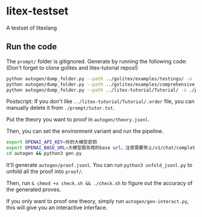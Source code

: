 # litex-testset
A testset of litexlang

## Run the code

The `prompt/` folder is gitignored. Generate by running the following code: (Don't forget to clone golitex and litex-tutorial repos!)

```bash
python autogen/dump_folder.py --path ../golitex/examples/testings/ -o ./prompt/testings.txt
python autogen/dump_folder.py --path ../golitex/examples/comprehensive_examples/ -o ./prompt/examples.txt
python autogen/dump_folder.py --path ../litex-tutorial/Tutorial/ -o ./prompt/tutor.txt
```

Postscript: If you don't like `../litex-tutorial/Tutorial/.order` file, you can manually delete it from `./prompt/tutor.txt`.

Put the theory you want to proof in `autogen/theory.jsonl`.

Then, you can set the environment variant and run the pipeline.

```bash
export OPENAI_API_KEY=你的大模型密钥
export OPENAI_BASE_URL=大模型服务商的base url，注意需要带上/v1/chat/completions之类的后缀
cd autogen && python3 gen.py
```

It'll generate `autogen/proof.jsonl`. You can run `python3 unfold_jsonl.py` to unfold all the proof into `proof/`.

Then, run `& chmod +x check.sh && ./check.sh` to figure out the accuracy of the generated proves.

If you only want to proof one theory, simply run `autogen/gen-interact.py`, this will give you an interactive interface.

